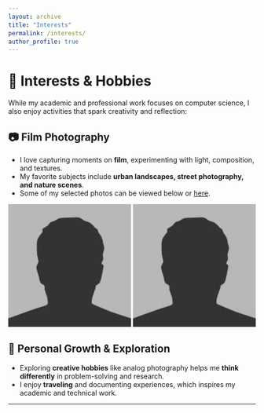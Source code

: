 ```yaml
---
layout: archive
title: "Interests"
permalink: /interests/
author_profile: true
---
```


# 🎨 Interests & Hobbies

While my academic and professional work focuses on computer science, I also enjoy activities that spark creativity and reflection:  

## 📷 Film Photography
- I love capturing moments on **film**, experimenting with light, composition, and textures.  
- My favorite subjects include **urban landscapes, street photography, and nature scenes**.  
- Some of my selected photos can be viewed below or [here](#link-to-gallery-or-album).  

<p align="center">
  <img src="/images/bio-photo.jpg" width="250" alt="Example photo 1">
  <img src="/images/bio-photo.jpg" width="250" alt="Example photo 2">
</p>

## 🌱 Personal Growth & Exploration
- Exploring **creative hobbies** like analog photography helps me **think differently** in problem-solving and research.  
- I enjoy **traveling** and documenting experiences, which inspires my academic and technical work.  

---
